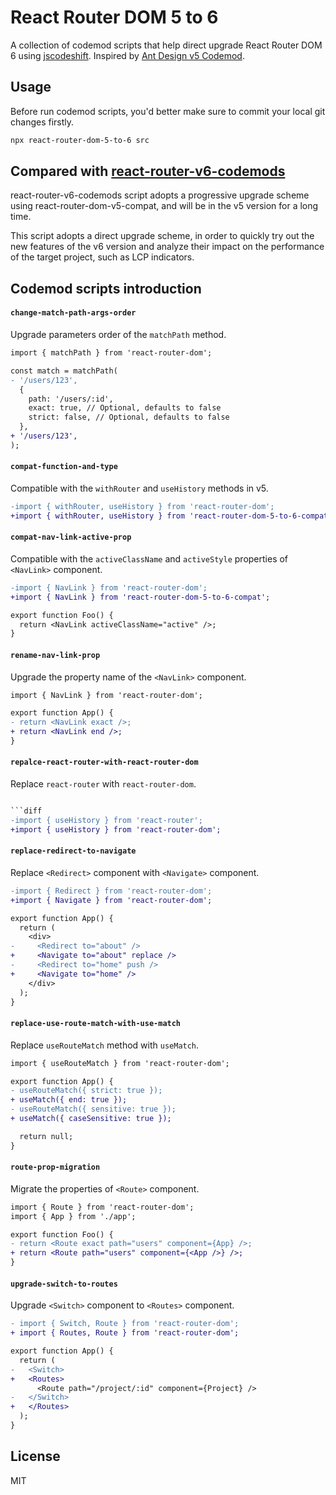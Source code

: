 # React Router DOM 5 to 6

A collection of codemod scripts that help direct upgrade React Router DOM 6 using [jscodeshift](https://github.com/facebook/jscodeshift). Inspired by [Ant Design v5 Codemod](https://github.com/ant-design/codemod-v5).

## Usage

Before run codemod scripts, you'd better make sure to commit your local git changes firstly.

```bash
npx react-router-dom-5-to-6 src
```

## Compared with [react-router-v6-codemods](https://github.com/rajasegar/react-router-v6-codemods)

react-router-v6-codemods script adopts a progressive upgrade scheme using react-router-dom-v5-compat, and will be in the v5 version for a long time.

This script adopts a direct upgrade scheme, in order to quickly try out the new features of the v6 version and analyze their impact on the performance of the target project, such as LCP indicators.

## Codemod scripts introduction

#### `change-match-path-args-order`

Upgrade parameters order of the `matchPath` method.

```diff
import { matchPath } from 'react-router-dom';

const match = matchPath(
- '/users/123',
  {
    path: '/users/:id',
    exact: true, // Optional, defaults to false
    strict: false, // Optional, defaults to false
  },
+ '/users/123',
);
```

#### `compat-function-and-type`

Compatible with the `withRouter` and `useHistory` methods in v5.

```diff
-import { withRouter, useHistory } from 'react-router-dom';
+import { withRouter, useHistory } from 'react-router-dom-5-to-6-compat';
```

#### `compat-nav-link-active-prop`

Compatible with the `activeClassName` and `activeStyle` properties of `<NavLink>` component.

```diff
-import { NavLink } from 'react-router-dom';
+import { NavLink } from 'react-router-dom-5-to-6-compat';

export function Foo() {
  return <NavLink activeClassName="active" />;
}
```

#### `rename-nav-link-prop`

Upgrade the property name of the `<NavLink>` component.

```diff
import { NavLink } from 'react-router-dom';

export function App() {
- return <NavLink exact />;
+ return <NavLink end />;
}
```

#### `repalce-react-router-with-react-router-dom`

Replace `react-router` with `react-router-dom`.

```diff

```diff
-import { useHistory } from 'react-router';
+import { useHistory } from 'react-router-dom';
```

#### `replace-redirect-to-navigate`

Replace `<Redirect>` component with `<Navigate>` component.

```diff
-import { Redirect } from 'react-router-dom';
+import { Navigate } from 'react-router-dom';

export function App() {
  return (
    <div>
-     <Redirect to="about" />
+     <Navigate to="about" replace />
-     <Redirect to="home" push />
+     <Navigate to="home" />
    </div>
  );
}
```

#### `replace-use-route-match-with-use-match`

Replace `useRouteMatch` method with `useMatch`.

```diff
import { useRouteMatch } from 'react-router-dom';

export function App() {
- useRouteMatch({ strict: true });
+ useMatch({ end: true });
- useRouteMatch({ sensitive: true });
+ useMatch({ caseSensitive: true });

  return null;
}
```

#### `route-prop-migration`

Migrate the properties of `<Route>` component.

```diff
import { Route } from 'react-router-dom';
import { App } from './app';

export function Foo() {
- return <Route exact path="users" component={App} />;
+ return <Route path="users" component={<App />} />;
}
```

#### `upgrade-switch-to-routes`

Upgrade `<Switch>` component to `<Routes>` component.

```diff
- import { Switch, Route } from 'react-router-dom';
+ import { Routes, Route } from 'react-router-dom';

export function App() {
  return (
-   <Switch>
+   <Routes>
      <Route path="/project/:id" component={Project} />
-   </Switch>
+   </Routes>
  );
}
```

## License

MIT
